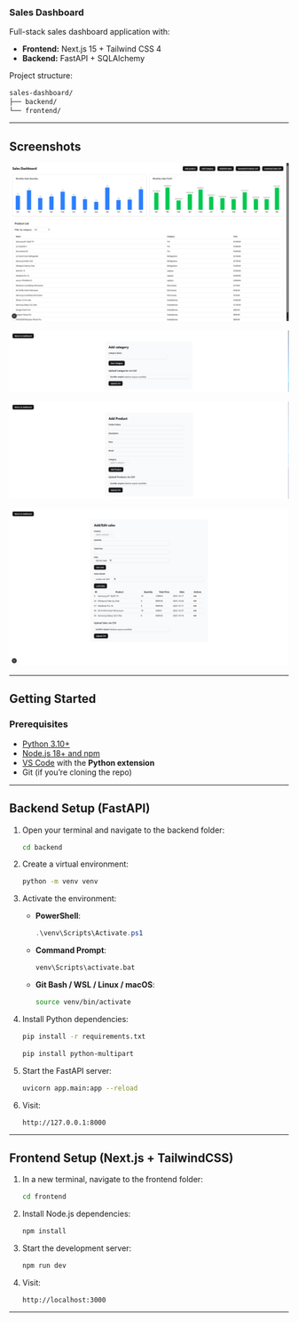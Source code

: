 ### Sales Dashboard

Full-stack sales dashboard application with:

* **Frontend:** Next.js 15 + Tailwind CSS 4
* **Backend:** FastAPI + SQLAlchemy

Project structure:

```
sales-dashboard/
├── backend/
└── frontend/
```

---

## Screenshots

![main page](https://github.com/Lucascordovaa/sales-dashboard/blob/main/screenshots/print1.PNG)

![add category](https://github.com/Lucascordovaa/sales-dashboard/blob/main/screenshots/print2.PNG)

![add product](https://github.com/Lucascordovaa/sales-dashboard/blob/main/screenshots/print3.PNG)

![add sales](https://github.com/Lucascordovaa/sales-dashboard/blob/main/screenshots/print4.PNG)

---

## Getting Started

### Prerequisites

* [Python 3.10+](https://www.python.org/downloads/)
* [Node.js 18+ and npm](https://nodejs.org/)
* [VS Code](https://code.visualstudio.com/) with the **Python extension**
* Git (if you’re cloning the repo)

---

## Backend Setup (FastAPI)

1. Open your terminal and navigate to the backend folder:

   ```bash
   cd backend
   ```

2. Create a virtual environment:

   ```bash
   python -m venv venv
   ```

3. Activate the environment:

   * **PowerShell**:

     ```powershell
     .\venv\Scripts\Activate.ps1
     ```
   * **Command Prompt**:

     ```cmd
     venv\Scripts\activate.bat
     ```
   * **Git Bash / WSL / Linux / macOS**:

     ```bash
     source venv/bin/activate
     ```

4. Install Python dependencies:

   ```bash
   pip install -r requirements.txt
   ```
   ```bash
   pip install python-multipart
   ```
5. Start the FastAPI server:

   ```bash
   uvicorn app.main:app --reload
   ```

6. Visit:

   ```
   http://127.0.0.1:8000
   ```

---

## Frontend Setup (Next.js + TailwindCSS)

1. In a new terminal, navigate to the frontend folder:

   ```bash
   cd frontend
   ```

2. Install Node.js dependencies:

   ```bash
   npm install
   ```

3. Start the development server:

   ```bash
   npm run dev
   ```

4. Visit:

   ```
   http://localhost:3000
   ```

---
